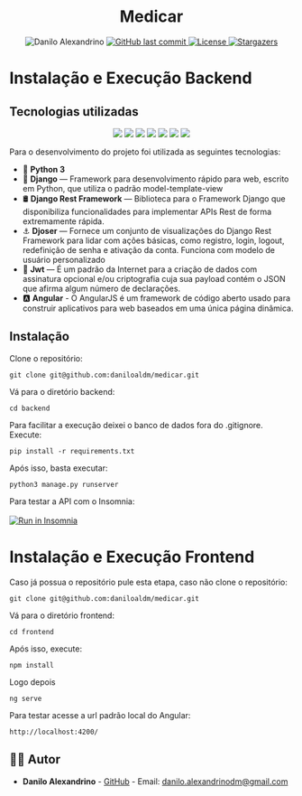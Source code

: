 <h1 align = "center">
<strong>Medicar</strong>
</h1>

<p align="center">
   <a href="https://www.linkedin.com/in/danilo-alexandrino-4aaa1518b/">
   <a>
      <img alt="Danilo Alexandrino" src="https://img.shields.io/badge/-Danilo%20Alexandrino-49B4BB?style=flat&logo=Linkedin&logoColor=white" />
  <a href="https://github.com/daniloaldm/medicar/commits/master">
    <img alt="GitHub last commit" src="https://img.shields.io/github/last-commit/daniloaldm/medicar?color=49B4BB">
  </a> 
  <a href="https://github.com/daniloaldm/medicar/blob/master/frontend/LICENSE"><img alt="License" src="https://img.shields.io/badge/license-MIT-49B4BB">
  </a>
  <a href="https://github.com/daniloaldm/medicar/stargazers"><img alt="Stargazers" src="https://img.shields.io/github/stars/daniloaldm/medicar?color=49B4BB&logo=github">
  </a>
</p>

# Instalação e Execução Backend

## Tecnologias utilizadas

<p align="center">
   <img src="https://img.shields.io/badge/python-%233776AB.svg?&style=for-the-badge&logo=python&logoColor=white">
   <img src="https://img.shields.io/badge/django%20-%23092E20.svg?&style=for-the-badge&logo=django&logoColor=white">
   <img src="https://img.shields.io/badge/html5%20-%23E34F26.svg?&style=for-the-badge&logo=html5&logoColor=white">
   <img src="https://img.shields.io/badge/css3%20-%231572B6.svg?&style=for-the-badge&logo=css3&logoColor=white">
   <img src="https://img.shields.io/badge/javascript%20-%23323330.svg?&style=for-the-badge&logo=javascript&logoColor=%23F7DF1E">
   <img src="https://img.shields.io/badge/typescript%20-%23007ACC.svg?&style=for-the-badge&logo=typescript&logoColor=white">
   <img src="https://img.shields.io/badge/angular%20-%23DD0031.svg?&style=for-the-badge&logo=angular&logoColor=white">
</p>

Para o desenvolvimento do projeto foi utilizada as seguintes tecnologias:

- :snake: **Python 3** 
- :snake:  **Django** — Framework para desenvolvimento rápido para web, escrito em Python, que utiliza o padrão model-template-view
- :oil_drum: **Django Rest Framework** — Biblioteca para o Framework Django que disponibiliza funcionalidades para implementar APIs Rest de forma extremamente rápida.
- :anchor: **Djoser**  — Fornece um conjunto de visualizações do Django Rest Framework para lidar com ações básicas, como registro, login, logout, redefinição de senha e ativação da conta. Funciona com modelo de usuário personalizado
- :closed_lock_with_key: **Jwt**  — É um padrão da Internet para a criação de dados com assinatura opcional e/ou criptografia cuja sua payload contém o JSON que afirma algum número de declarações.
- :a: **Angular** - O AngularJS é um framework de código aberto usado para construir aplicativos para web baseados em uma única página dinâmica.

## Instalação
Clone o repositório:
```
git clone git@github.com:daniloaldm/medicar.git
```
Vá para o diretório backend:
```
cd backend
```
Para facilitar a execução deixei o banco de dados fora do .gitignore. Execute:
```
pip install -r requirements.txt
```
Após isso, basta executar: 
```
python3 manage.py runserver
```
Para testar a API com o Insomnia:
<br><br>
<a href="https://insomnia.rest/run/?label=Medicar%20API&uri=https%3A%2F%2Fgithub.com%2Fdaniloaldm%2Fmedicar%2Fblob%2Fmaster%2FInsomnia.json" target="_blank"><img src="https://insomnia.rest/images/run.svg" alt="Run in Insomnia"></a>

# Instalação e Execução Frontend

Caso já possua o repositório pule esta etapa, caso não clone o repositório:
```
git clone git@github.com:daniloaldm/medicar.git
```

Vá para o diretório frontend:
```
cd frontend
```

Após isso, execute: 
```
npm install
```
Logo depois 
```
ng serve
```

Para testar acesse a url padrão local do Angular:
```
http://localhost:4200/
```

## :man_technologist: Autor

- **Danilo Alexandrino** - [GitHub](https://github.com/daniloaldm) - Email: [danilo.alexandrinodm@gmail.com](mailto:danilo.alexandrinodm@gmail.com)
